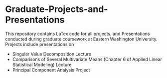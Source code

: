 # Graduate-Projects-and-Presentations
This repository contains LaTex code for all projects, and Presentations conducted during graduate coursework at Eastern Washington University. Projects include presentations on 

* Singular Value Decomposition Lecture 
* Comparisons of Several Multivariate Means (Chapter 6 of Applied Linear Statistical Modeling) Lecture
* Principal Component Analysis Project 
